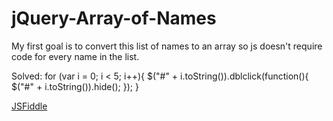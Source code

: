 # jQuery-Array-of-Names

My first goal is to convert this list of names to an array so js doesn't require code for every name in the list.

Solved:
	for (var i = 0; i < 5; i++){
		$("#" + i.toString()).dblclick(function(){
			$("#" + i.toString()).hide();
		});
	}


<a href="https://jsfiddle.net/petrovitch/hbLwgao4/4/" target="_blank">JSFiddle</a>

